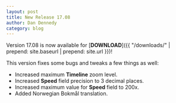 ```yaml
---
layout: post
title: New Release 17.08
author: Dan Dennedy
category: blog
---
```

Version 17.08 is now available for [**DOWNLOAD**]({{ "/downloads/" | prepend: site.baseurl | prepend: site.url }})!

This version fixes some bugs and tweaks a few things as well:

  * Increased maximum **Timeline** zoom level.
  * Increased **Speed** field precision to 3 decimal places.
  * Increased maximum value for **Speed** field to 200x.
  * Added Norwegian Bokmål translation.

